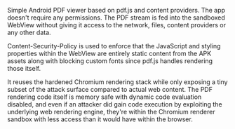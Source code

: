 Simple Android PDF viewer based on pdf.js and content providers. The app
doesn't require any permissions. The PDF stream is fed into the sandboxed
WebView without giving it access to the network, files, content providers or
any other data.

Content-Security-Policy is used to enforce that the JavaScript and styling
properties within the WebView are entirely static content from the APK assets
along with blocking custom fonts since pdf.js handles rendering those itself.

It reuses the hardened Chromium rendering stack while only exposing a tiny
subset of the attack surface compared to actual web content. The PDF rendering
code itself is memory safe with dynamic code evaluation disabled, and even if
an attacker did gain code execution by exploiting the underlying web rendering
engine, they're within the Chromium renderer sandbox with less access than it
would have within the browser.
